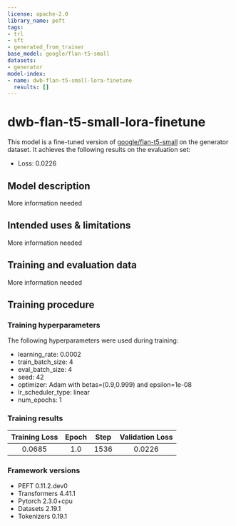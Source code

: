 ```yaml
---
license: apache-2.0
library_name: peft
tags:
- trl
- sft
- generated_from_trainer
base_model: google/flan-t5-small
datasets:
- generator
model-index:
- name: dwb-flan-t5-small-lora-finetune
  results: []
---
```


<!-- This model card has been generated automatically according to the information the Trainer had access to. You
should probably proofread and complete it, then remove this comment. -->

# dwb-flan-t5-small-lora-finetune

This model is a fine-tuned version of [google/flan-t5-small](https://huggingface.co/google/flan-t5-small) on the generator dataset.
It achieves the following results on the evaluation set:
- Loss: 0.0226

## Model description

More information needed

## Intended uses & limitations

More information needed

## Training and evaluation data

More information needed

## Training procedure

### Training hyperparameters

The following hyperparameters were used during training:
- learning_rate: 0.0002
- train_batch_size: 4
- eval_batch_size: 4
- seed: 42
- optimizer: Adam with betas=(0.9,0.999) and epsilon=1e-08
- lr_scheduler_type: linear
- num_epochs: 1

### Training results

| Training Loss | Epoch | Step | Validation Loss |
|:-------------:|:-----:|:----:|:---------------:|
| 0.0685        | 1.0   | 1536 | 0.0226          |


### Framework versions

- PEFT 0.11.2.dev0
- Transformers 4.41.1
- Pytorch 2.3.0+cpu
- Datasets 2.19.1
- Tokenizers 0.19.1